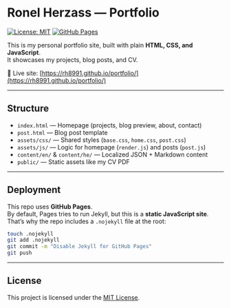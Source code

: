 # Ronel Herzass — Portfolio

[![License: MIT](https://img.shields.io/badge/License-MIT-yellow.svg)](LICENSE)
[![GitHub Pages](https://img.shields.io/badge/deployed-GitHub%20Pages-2ea44f?logo=github)](https://rh8991.github.io/portfolio/)

This is my personal portfolio site, built with plain **HTML, CSS, and JavaScript**.  
It showcases my projects, blog posts, and CV.

🔗 Live site: [https://rh8991.github.io/portfolio/](https://rh8991.github.io/portfolio/)

---

## Structure

- `index.html` — Homepage (projects, blog preview, about, contact)  
- `post.html` — Blog post template  
- `assets/css/` — Shared styles (`base.css`, `home.css`, `post.css`)  
- `assets/js/` — Logic for homepage (`render.js`) and posts (`post.js`)  
- `content/en/` & `content/he/` — Localized JSON + Markdown content  
- `public/` — Static assets like my CV PDF  

---

## Deployment

This repo uses **GitHub Pages**.  
By default, Pages tries to run Jekyll, but this is a **static JavaScript site**.  
That’s why the repo includes a `.nojekyll` file at the root:

```bash
touch .nojekyll
git add .nojekyll
git commit -m "Disable Jekyll for GitHub Pages"
git push
```

---

## License

This project is licensed under the [MIT License](LICENSE).
